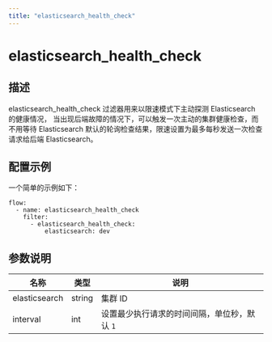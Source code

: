 ```yaml
---
title: "elasticsearch_health_check"
---
```


# elasticsearch_health_check

## 描述

elasticsearch_health_check 过滤器用来以限速模式下主动探测 Elasticsearch 的健康情况，
当出现后端故障的情况下，可以触发一次主动的集群健康检查，而不用等待 Elasticsearch 默认的轮询检查结果，限速设置为最多每秒发送一次检查请求给后端 Elasticsearch。

## 配置示例

一个简单的示例如下：

```
flow:
  - name: elasticsearch_health_check
    filter:
      - elasticsearch_health_check:
          elasticsearch: dev
```

## 参数说明

| 名称          | 类型   | 说明                                         |
| ------------- | ------ | -------------------------------------------- |
| elasticsearch | string | 集群 ID                                      |
| interval      | int    | 设置最少执行请求的时间间隔，单位秒，默认 `1` |
